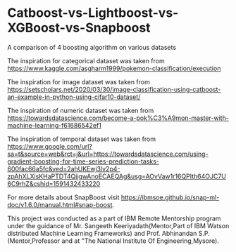 # Catboost-vs-Lightboost-vs-XGBoost-vs-Snapboost

A comparison of 4 boosting algorithm on various datasets

The inspiration for categorical dataset was taken from https://www.kaggle.com/asgharm1999/pokemon-classification/execution

The inspiration for image dataset was taken from https://setscholars.net/2020/03/30/image-classification-using-catboost-an-example-in-python-using-cifar10-dataset/

The inspiration of numeric dataset was taken from https://towardsdatascience.com/become-a-pok%C3%A9mon-master-with-machine-learning-f61686542ef1

The inspiration of temporal dataset was taken from https://www.google.com/url?sa=t&source=web&rct=j&url=https://towardsdatascience.com/using-gradient-boosting-for-time-series-prediction-tasks-600fac66a5fc&ved=2ahUKEwj3lv2p4-zpAhXLXisKHaPTDT4QjjgwAnoECAEQAg&usg=AOvVaw1r16QPIth64OJC7U6C9rhZ&cshid=1591432433220

For more details about SnapBoost visit https://ibmsoe.github.io/snap-ml-doc/v1.6.0/manual.html#snap-boost.

This project was conducted as a part of IBM Remote Mentorship program under the guidance of Mr. Sangeeth Keeriyadath(Mentor,Part of IBM Watson distributed Machine Learning Frameworks) and Prof. Abhinandan S.P.(Mentor,Professor and at "The National Institute Of Engineering,Mysore).
